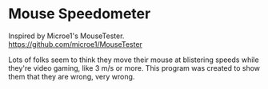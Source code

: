 Mouse Speedometer
===

Inspired by Microe1's MouseTester.  
https://github.com/microe1/MouseTester

Lots of folks seem to think they move their mouse at blistering speeds while they're video gaming, like 3 m/s or more. This program was created to show them that they are wrong, very wrong. 